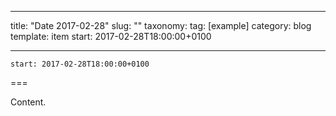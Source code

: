 
---
title: "Date 2017-02-28"
slug: ""
taxonomy:
tag: [example]
category: blog
template: item
start: 2017-02-28T18:00:00+0100

---

``start: 2017-02-28T18:00:00+0100``

===

Content.
